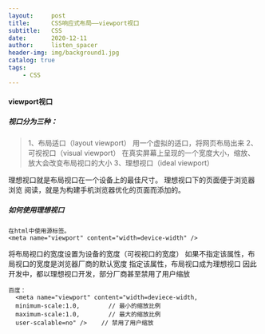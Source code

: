 ```yaml
---
layout:     post
title:      CSS响应式布局——viewport视口
subtitle:   CSS
date:       2020-12-11
author:     listen_spacer
header-img: img/background1.jpg
catalog: true
tags:
    - CSS
---
```

#### viewport视口
##### 视口分为三种：

> 1、布局适口（layout viewport）  用一个虚拟的适口，将网页布局出来
> 2、可视视口（visual viewport）    在真实屏幕上呈现的一个宽度大小，缩放、放大会改变布局视口的大小
> 3、理想视口（ideal viewport）

理想视口就是布局视口在一个设备上的最佳尺寸。
理想视口下的页面便于浏览器 浏览 阅读，就是为构建手机浏览器优化的页面而添加的。

##### 如何使用理想视口 

```
在html中使用源标签。
<meta name="viewport" content="width=device-width" />
```

将布局视口的宽度设置为设备的宽度（可视视口的宽度）
如果不指定该属性，布局视口的宽度是浏览器厂商的默认宽度
指定该属性，布局视口成为理想视口
因此开发中，都以理想视口开发，部分厂商甚至禁用了用户缩放

```
百度：
  <meta name="viewport" content="width=deviece-width,
  minimum-scale:1.0,        // 最小的缩放比例
  maximum-scale:1.0,        // 最大的缩放比例
  user-scalable=no" />    // 禁用了用户缩放
```